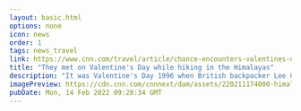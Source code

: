 ```yaml
---
layout: basic.html
options: none
icon: news
order: 1
tags: news_travel
link: https://www.cnn.com/travel/article/chance-encounters-valentines-day-himalayas/index.html
title: "They met on Valentine's Day while hiking in the Himalayas"
description: "It was Valentine's Day 1996 when British backpacker Lee Green walked into a mountain lodge in Nepal and encountered New Zealand traveler Mandy Halse for the first time. The two have been exploring the world together ever since. "
imagePreview: https://cdn.cnn.com/cnnnext/dam/assets/220211174000-himalayas-valentines-tz-video-synd-2.jpg
pubDate: Mon, 14 Feb 2022 09:28:34 GMT
---
```

